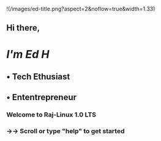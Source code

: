 !(/images/ed-title.png?aspect=2&noflow=true&width=1.33)

## Hi there,

# _I'm Ed H_

## • Tech Ethusiast

## • Ententrepreneur

### Welcome to Raj-Linux 1.0 LTS

### →→ Scroll or type "help" to get started

